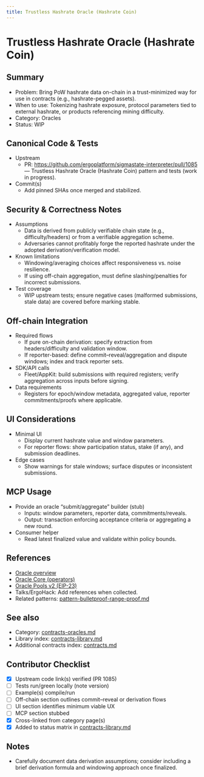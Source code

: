 ```yaml
---
title: Trustless Hashrate Oracle (Hashrate Coin)
---
```


# Trustless Hashrate Oracle (Hashrate Coin)

## Summary

- Problem: Bring PoW hashrate data on-chain in a trust-minimized way for use in contracts (e.g., hashrate-pegged assets).
- When to use: Tokenizing hashrate exposure, protocol parameters tied to external hashrate, or products referencing mining difficulty.
- Category: Oracles
- Status: WIP

## Canonical Code & Tests

- Upstream  
  - PR: https://github.com/ergoplatform/sigmastate-interpreter/pull/1085 — Trustless Hashrate Oracle (Hashrate Coin) pattern and tests (work in progress).
- Commit(s)  
  - Add pinned SHAs once merged and stabilized.

## Security & Correctness Notes

- Assumptions  
  - Data is derived from publicly verifiable chain state (e.g., difficulty/headers) or from a verifiable aggregation scheme.
  - Adversaries cannot profitably forge the reported hashrate under the adopted derivation/verification model.
- Known limitations  
  - Windowing/averaging choices affect responsiveness vs. noise resilience.
  - If using off-chain aggregation, must define slashing/penalties for incorrect submissions.
- Test coverage  
  - WIP upstream tests; ensure negative cases (malformed submissions, stale data) are covered before marking stable.

## Off-chain Integration

- Required flows  
  - If pure on-chain derivation: specify extraction from headers/difficulty and validation window.
  - If reporter-based: define commit–reveal/aggregation and dispute windows; index and track reporter sets.
- SDK/API calls  
  - Fleet/AppKit: build submissions with required registers; verify aggregation across inputs before signing.
- Data requirements  
  - Registers for epoch/window metadata, aggregated value, reporter commitments/proofs where applicable.

## UI Considerations

- Minimal UI  
  - Display current hashrate value and window parameters.
  - For reporter flows: show participation status, stake (if any), and submission deadlines.
- Edge cases  
  - Show warnings for stale windows; surface disputes or inconsistent submissions.

## MCP Usage

- Provide an oracle “submit/aggregate” builder (stub)  
  - Inputs: window parameters, reporter data, commitments/reveals.  
  - Output: transaction enforcing acceptance criteria or aggregating a new round.
- Consumer helper  
  - Read latest finalized value and validate within policy bounds.

## References

- [Oracle overview](oracles.md)
- [Oracle Core (operators)](oracle.md)
- [Oracle Pools v2 (EIP-23)](oracles-v2.md)
- Talks/ErgoHack: Add references when collected.
- Related patterns: [pattern-bulletproof-range-proof.md](pattern-bulletproof-range-proof.md)

## See also

- Category: [contracts-oracles.md](contracts-oracles.md)  
- Library index: [contracts-library.md](contracts-library.md)  
- Additional contracts index: [contracts.md](contracts.md)

## Contributor Checklist

- [x] Upstream code link(s) verified (PR 1085)
- [ ] Tests run/green locally (note version)
- [ ] Example(s) compile/run
- [ ] Off-chain section outlines commit–reveal or derivation flows
- [ ] UI section identifies minimum viable UX
- [ ] MCP section stubbed
- [x] Cross-linked from category page(s)
- [x] Added to status matrix in [contracts-library.md](contracts-library.md)

## Notes

- Carefully document data derivation assumptions; consider including a brief derivation formula and windowing approach once finalized.
